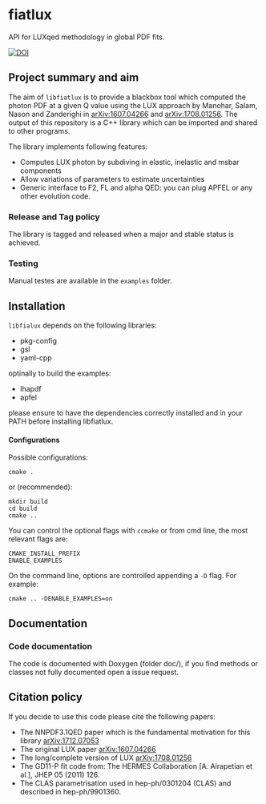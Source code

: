 # fiatlux
API for LUXqed methodology in global PDF fits.

[![DOI](https://zenodo.org/badge/113965474.svg)](https://zenodo.org/badge/latestdoi/113965474)

## Project summary and aim

The aim of `libfiatlux` is to provide a blackbox tool which computed the photon PDF at a given Q value
using the LUX approach by Manohar, Salam, Nason and Zanderighi in [arXiv:1607.04266](https://arxiv.org/abs/1607.04266) and [arXiv:1708.01256](https://arxiv.org/abs/1708.01256). The output of this repository is a C++ library
which can be imported and shared to other programs. 

The library implements following features:
- Computes LUX photon by subdiving in elastic, inelastic and msbar components
- Allow variations of parameters to estimate uncertainties
- Generic interface to F2, FL and alpha QED: you can plug APFEL or any other evolution code.

### Release and Tag policy

The library is tagged and released when a major and stable status is achieved. 

### Testing

Manual testes are available in the `examples` folder.

## Installation

`libfialux` depends on the following libraries:

- pkg-config
- gsl
- yaml-cpp

optinally to build the examples:
- lhapdf
- apfel

please ensure to have the dependencies correctly installed and in your PATH before installing libfiatlux.

#### Configurations

Possible configurations:

```Shell
cmake .

```
or (recommended):

```Shell
mkdir build
cd build
cmake ..

```
You can control the optional flags with `ccmake` or from cmd line, the most relevant flags are:

```Shell
CMAKE_INSTALL_PREFIX
ENABLE_EXAMPLES
```

On the command line, options are controlled appending a `-D` flag. For
example:

```
cmake .. -DENABLE_EXAMPLES=on
```

## Documentation

### Code documentation

The code is documented with Doxygen (folder doc/), if you find methods or classes not fully documented open a issue request.

## Citation policy

If you decide to use this code please cite the following papers:

- The NNPDF3.1QED paper which is the fundamental motivation for this library [arXiv:1712.07053](https://arxiv.org/abs/1712.07053)
- The original LUX paper [arXiv:1607.04266](https://arxiv.org/abs/1607.04266)
- The long/complete version of LUX [arXiv:1708.01256](https://arxiv.org/abs/1708.01256)
- The GD11-P fit code from: The HERMES Collaboration [A. Airapetian et al.], JHEP 05 (2011) 126. 
- The CLAS parametrisation used in hep-ph/0301204 (CLAS) and described in hep-ph/9901360.
